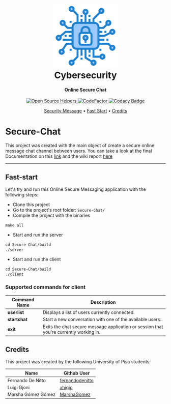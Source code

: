 <h1 align="center">
  <br>
  <a href="https://github.com/MarshaGomez/Secure-Chat/wiki"><img src="https://github.com/MarshaGomez/Secure-Chat/blob/main/report/img/cybersecurity-logo.png" alt="Cybersecurity" width="200"></a>
  <br>
  Cybersecurity
  <br>
</h1>

<h4 align="center">Online Secure Chat</h4>

<p align="center">
  <a href="https://www.codetriage.com/marshagomez/secure-chat">
    <img src="https://www.codetriage.com/marshagomez/Secure-Chat/badges/users.svg"
         alt="Open Source Helpers">
  </a>
  <a href="https://www.codefactor.io/repository/github/marshagomez/secure-chat">
    <img src="https://www.codefactor.io/repository/github/marshagomez/Secure-Chat/badge"
         alt="CodeFactor">
  </a>
  <a href="https://www.codacy.com/gh/MarshaGomez/Secure-Chat/dashboard?utm_source=github.com&amp;utm_medium=referral&amp;utm_content=MarshaGomez/Secure-Chat&amp;utm_campaign=Badge_Grade">
    <img src="https://app.codacy.com/project/badge/Grade/692afc75650545a6a85856a09bd576f9"
         alt="Codacy Badge">
  </a>
</p>

<p align="center">
  <a href="#secure-chat">Security Message</a> •
  <a href="#Fast-start">Fast Start</a> •
  <a href="#credits">Credits</a> 
</p>

# Secure-Chat

This project was created with the main object of create a secure online message chat channel between users. You can take a look at the final Documentation on this [link](report/Final-Report.pdf) and the wiki report [here](https://github.com/MarshaGomez/Secure-Chat/wiki)

- - - -

## Fast-start

Let's try and run this Online Secure Messaging application with the following steps:

*   Clone this project
*   Go to the project's root folder: `Secure-Chat/`
*   Compile the project with the binaries
```shell
make all
```

*   Start and run the server
```shell
cd Secure-Chat/build
./server
```

*   Start and run the client
```shell
cd Secure-Chat/build
./client
```

### Supported commands for client

  Command Name | Description
------------- | -------------
**userlist** | Displays a list of users currently connected.
**startchat** | Start a new conversation with one of the available users.
**exit** | Exits the chat secure message application or session that you're currently working in.

## Credits

This project was created by the following University of Pisa students:

Name  | Github User
------------- | -------------
Fernando De Nitto | [fernandodenitto](https://github.com/fernandodenitto)
Luigi Gjoni  | [xhigjo](https://github.com/xhigjo)
Marsha Gómez Gómez | [MarshaGomez](https://github.com/MarshaGomez)
